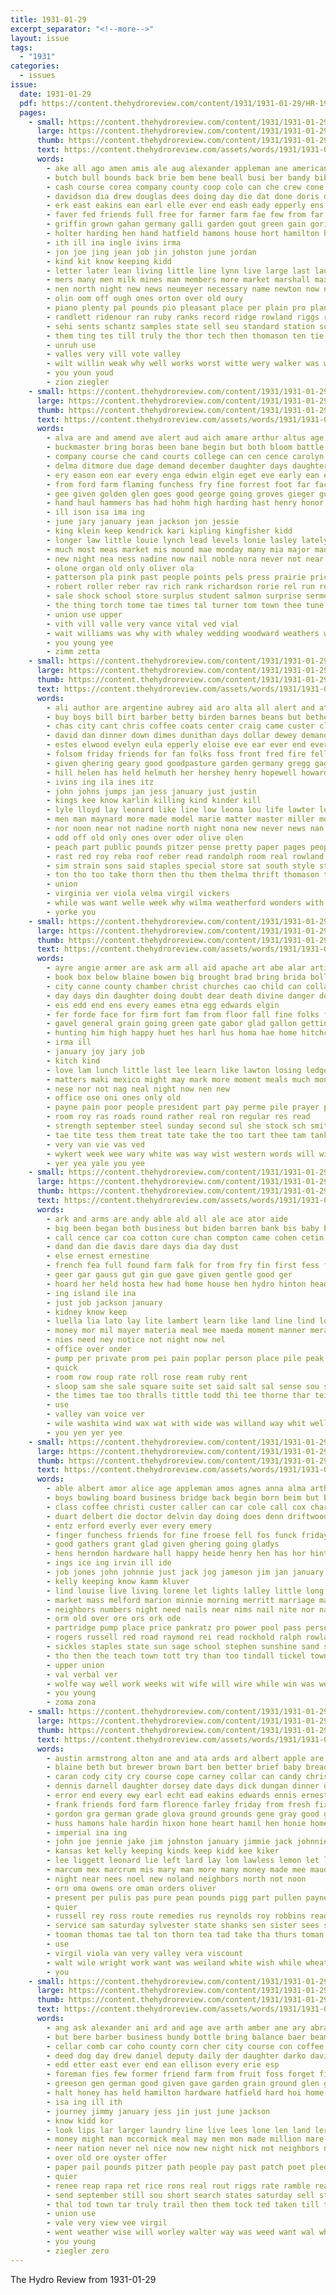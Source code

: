 ```yaml
---
title: 1931-01-29
excerpt_separator: "<!--more-->"
layout: issue
tags:
  - "1931"
categories:
  - issues
issue:
  date: 1931-01-29
  pdf: https://content.thehydroreview.com/content/1931/1931-01-29/HR-1931-01-29.pdf
  pages:
    - small: https://content.thehydroreview.com/content/1931/1931-01-29/small/HR-1931-01-29-01.jpg
      large: https://content.thehydroreview.com/content/1931/1931-01-29/large/HR-1931-01-29-01.jpg
      thumb: https://content.thehydroreview.com/content/1931/1931-01-29/thumbnails/HR-1931-01-29-01.jpg
      text: https://content.thehydroreview.com/assets/words/1931/1931-01-29/HR-1931-01-29-01.txt
      words:
        - ake all ago amen amis ale aug alexander appleman ane american anita abat ana ales are ali ann arkansas ard and
        - butch bull bounds back brie bem bene beall busi ber bandy bible but bring boy baptist been billie bas best buckmaster brain bove bride bath business bang broadway
        - cash course corea company county coop colo can che crew cone chaka ches christian cole count chamber college case chem close cane class chester call coup congress come cas compson council con came cause cattle clinton conta cher coffee city church caddo car col
        - davidson dia drew douglas dees doing day die dat done doris dies days delbert dandy dau down dir duce
        - erk east eakins ean earl elle ever end eash eady epperly ens evangelist etta every
        - faver fed friends full free for farmer farm fae few from far friday fire filling fort fan fake foss first felt
        - griffin grown gahan germany galli garden gout green gain goria good gave glass gins
        - holter harding hen hand hatfield hamons house hort hamilton had hurt home hydro held hawkins hews heard hink hoan her hint howl hed haye hool harriet harold ham has heen him halls hard how hoard hot
        - ith ill ina ingle ivins irma
        - jon joe jing jean job jin johston june jordan
        - kind kit know keeping kidd
        - letter later lean living little line lynn live large last laura lett
        - mers many men milk mines man members more market marshall maxton ming mall mae music mark mena monday matt mor money master mer mis mound mount mater marcrum mar matty may morning
        - nen north night new news neumeyer necessary name newton now nutter not neighbor nate
        - olin oom off ough ones orton over old oury
        - piano plenty pal pounds pio pleasant place per plain pro plan por public pen peoria pete pie president pay people paris pitzer
        - randlett ridenour ran ruby ranks record ridge rowland riggs read run reading rat
        - sehi sents schantz samples state sell seu standard station sogn silla second sale sister sera saturday stand sunday see soc stacks show style soe sol salle sola sans set subject street strong session smith schools sermons she special small say son sample shows sons smooth short stove study such store stade solo school sup
        - them ting tes till truly the thor tech then thomason ten tie test tate taken thelma tow tha thornton tee tell teat too toma team tue town
        - unruh use
        - valles very vill vote valley
        - wilt willin weak why well works worst witte wery walker was ware week weatherford wing willand will wild wal way winners working world wean work went wells walls west wes wide with
        - you youn youd
        - zion ziegler
    - small: https://content.thehydroreview.com/content/1931/1931-01-29/small/HR-1931-01-29-02.jpg
      large: https://content.thehydroreview.com/content/1931/1931-01-29/large/HR-1931-01-29-02.jpg
      thumb: https://content.thehydroreview.com/content/1931/1931-01-29/thumbnails/HR-1931-01-29-02.jpg
      text: https://content.thehydroreview.com/assets/words/1931/1931-01-29/HR-1931-01-29-02.txt
      words:
        - alva are and amend ave alert aud aich amare arthur altus age arn area august alta ary all alway ade ane addo
        - buckmaster bring boras been bane begin but both bloom battle blum business bert ben best better burkhalter bell bou ball bond barnes busi belew bassler ballon brough binger ber
        - company course che cand courts college can cen cence carolyn capri cross coln charles chari cant christina cheap chamber clinton come con came conn curnutt city collison charley col cor call class cordell cedar clay carl case colony church coffee ches cry congress cox caddo car campany cost corre
        - delma ditmore due dage demand december daughter days daughters day dora dale dance dera davidson dinner
        - ery eason eon ear every enga edwin elgin eget eve early ean exe end emma elk
        - from ford farm flaming funchess fry fine forrest foot far factor fell fone fortune force filling froese for foe frost friday floyd frank friends fields feito failing front fair few fox felton fie fisk frida
        - gee given golden glen goes good george going groves gieger guest glass gene group
        - hand haul hammers has had hohm high harding hast henry honor holter hom heart hall hands huge hines hydro herrin heath haak hoth harris hark hart homes her horace hut hazel health hone head home
        - ill ison isa ima ing
        - june jary january jean jackson jon jessie
        - king klein keep kendrick kari kipling kingfisher kidd
        - longer law little louie lynch lead levels lonie lasley lately leader long laws lake land ley live leaders like les lookeba legal life large love last list labor lin lowery left lue
        - much most meas market mis mound mae monday many mia major mangum moody moses mer mar melvin mark marshall men means mos mon must morning mur mulder more miss
        - new night nea ness nadine now nail noble nora never not near
        - olone organ old only oliver ola
        - patterson pla pink past people points pels press prairie price patsy present prestidge pant person policy pie pound pest payne plan place per pap
        - robert roller reber rav rich rank richardson rorie rel run rought roy romance route robertson red ruby rhoads rello rage rest roti
        - sale shock school store surplus student salmon surprise sermon smith soap son sei steel speed sunday sie short sunda shamlin stalls such sayre size state saturday selves supper santa sun session straw seat stress stover sum story sick
        - the thing torch tome tae times tal turner tom town thee tune too tart them than ture tur
        - union use upper
        - vith vill valle very vance vital ved vial
        - wait williams was why with whaley wedding woodward weathers wilson week wisel watson ways west work wie welcome way wykert weeks weiland weather welfare weatherford wickersham wallon will walter want wright well webster western
        - you young yee
        - zimm zetta
    - small: https://content.thehydroreview.com/content/1931/1931-01-29/small/HR-1931-01-29-03.jpg
      large: https://content.thehydroreview.com/content/1931/1931-01-29/large/HR-1931-01-29-03.jpg
      thumb: https://content.thehydroreview.com/content/1931/1931-01-29/thumbnails/HR-1931-01-29-03.jpg
      text: https://content.thehydroreview.com/assets/words/1931/1931-01-29/HR-1931-01-29-03.txt
      words:
        - ali author are argentine aubrey aid aro alta all alert and atay angeles amarillo able
        - buy boys bill birt barber betty birden barnes beans but bethel boat been book bernard bertha band brings baby born basket beverly best brewer beulah bright bird blum bonnie balance brazil brewers
        - chas city cant chris coffee coats center craig came custer clark church certain come clarence car coolidge can cox china cruzan covey cal charles clinton christian clifford close
        - david dan dinner down dimes dunithan days dollar dewey demand dakota does dun dorothy death during dooley day dick doing dickerson daughter dunnington darlene
        - estes elwood evelyn eula epperly eloise eve ear ever end every esther else
        - folsom friday friends for fan folks foss front fred fire fellow from few farmer farm free frank fix fust
        - given ghering geary good goodpasture garden germany gregg gag gas grant gazelle glad george
        - hill helen has held helmuth her hershey henry hopewell howard harry him home hinton heck hiss hafer hydro huitt had
        - ivins ing ila ines itz
        - john johns jumps jan jess january just justin
        - kings kee know karlin killing kind kinder kill
        - lyle lloyd lay leonard like line low leona lou life lawter los lora lyman last lane lon
        - men man maynard more made model marie matter master miller most means mills mackey mon main manuel mens melba much monday money mose miss martin many marder mckee mary mildred mond
        - nor noon near not nadine north night nona new never news nan now
        - odd off old only ones over oder olive olen
        - peach part public pounds pitzer pense pretty paper pages people poor pay pound pinto pearl pail pald proud phoenix price present phe press powder
        - rast red roy reba roof reber read randolph room real rowland roger ray rowena robertson richland ruth roman
        - sim strain sons said staples special store sat south style stutzman suit sen spring storm see stout shaver stuff spain self she sugar sale simmons saturday sturgill slagell shoot street schoo saving show schroder saucer sun soon seem sunday school sayre six sum simpson smith spies sell
        - ton tho too take thorn then thu them thelma thrift thomason trial trom than town tack tardy the top
        - union
        - virginia ver viola velma virgil vickers
        - while was want welle week why wilma weatherford wonders with wells wife walter well wil wilcox will went watson world weil wily
        - yorke you
    - small: https://content.thehydroreview.com/content/1931/1931-01-29/small/HR-1931-01-29-04.jpg
      large: https://content.thehydroreview.com/content/1931/1931-01-29/large/HR-1931-01-29-04.jpg
      thumb: https://content.thehydroreview.com/content/1931/1931-01-29/thumbnails/HR-1931-01-29-04.jpg
      text: https://content.thehydroreview.com/assets/words/1931/1931-01-29/HR-1931-01-29-04.txt
      words:
        - ayre angie armer are ask arm all aid apache art abe alar artie agri aria acres aste age andes ates ago and
        - book box below blaine bowen big brought brad bring brida bolle bet bene been bill born both better but best baby buy base back brady brother bert ball
        - city canne county chamber christ churches cao child can collar church caine come christmas claus cach christian class card classen comings chick cast cream content course clinton
        - day days din daughter doing doubt dear death divine danger done dat dart due dinn downy director debates debate
        - eis edd end ens every eames etna egg edwards elgin
        - fer forde face for firm fort fam from floor fall fine folks fred fellow fay first friday fairbanks full fae fill friends found farmer fire
        - gavel general grain going green gate gabor glad gallon getting gotebo ger glassen greenfield goes good grace
        - hunting him high happy huet hes harl hus homa hae home hitchcock hydro has heart hoi hee held had hunger ham honor hinton health head hater hast hair hill
        - irma ill
        - january joy jary job
        - kitch kind
        - love lam lunch little last lee learn like lawton losing ledger lang lows long law leng live low land lae later lord
        - matters maki mexico might may mark more moment meals much monday merchan milburn many merry mis morning miss mine money mite morgan
        - nese nor not nag neal night now nen new
        - office ose oni ones only old
        - payne pain poor people president part pay perme pile prayer pitzer peak
        - room roy ras roads round rather real ron regular res read
        - strength september steel sunday second sul she stock sch smith sins soar stove spies see study sell stick sweeney santa south saturday small sayre sister sway stand short six send state sis school sit sons sturdy sith show sun
        - tae tite tess them treat tate take the too tart thee tam tank team thou ted than tin thoma
        - very van vie vas ved
        - wykert week wee wary white was way wist western words will with wave won while wat work why wilson walters worth wish wine well worn
        - yer yea yale you yee
    - small: https://content.thehydroreview.com/content/1931/1931-01-29/small/HR-1931-01-29-05.jpg
      large: https://content.thehydroreview.com/content/1931/1931-01-29/large/HR-1931-01-29-05.jpg
      thumb: https://content.thehydroreview.com/content/1931/1931-01-29/thumbnails/HR-1931-01-29-05.jpg
      text: https://content.thehydroreview.com/assets/words/1931/1931-01-29/HR-1931-01-29-05.txt
      words:
        - ark and arms are andy able ald all ale ace ator aide
        - big been began both business but biden barren bank bis baby buy brow betty bevels ber ben bills
        - call cence car coa cotton cure chan compton came cohen cetin carry canto can
        - dand dan die davis dare days dia day dust
        - else ernest ernestine
        - french fea full found farm falk for from fry fin first fess fanny fear fore fight finger fan fall fell
        - geer gar gauss gut gin gue gave given gentle good ger
        - hoard her held hosta hew had home house hen hydro hinton head hind hunting heen him hes hurt horse hands
        - ing island ile ina
        - just job jackson january
        - kidney know keep
        - luella lia lato lay lite lambert learn like land line lind lot life long last let lands
        - money mor mil mayer materia meal mee maeda moment manner mera margaret most molly many
        - nies need ney notice not night now nel
        - office over onder
        - pump per private prom pei pain poplar person place pile peak
        - quick
        - room row roup rate roll rose ream ruby rent
        - sloop sam she sale square suite set said salt sal sense sou sat sith speedy sutton sell sweet sus see standard sid seen seed sin sho sora severe
        - the times tae too thralls tittle todd thi tee thorne thar tei tap tad try top trial thomas tor thay taff tine tears tees table tin
        - use
        - valley van voice ver
        - wile washita wind wax wat with wide was willand way whit well work wills went won working wes wilson want weiter wie will weymouth win wells wage wood warren
        - you yen yer yee
    - small: https://content.thehydroreview.com/content/1931/1931-01-29/small/HR-1931-01-29-06.jpg
      large: https://content.thehydroreview.com/content/1931/1931-01-29/large/HR-1931-01-29-06.jpg
      thumb: https://content.thehydroreview.com/content/1931/1931-01-29/thumbnails/HR-1931-01-29-06.jpg
      text: https://content.thehydroreview.com/assets/words/1931/1931-01-29/HR-1931-01-29-06.txt
      words:
        - able albert amor alice age appleman amos agnes anna alma arthur armstrong ago arm ana ami all abate and are ali
        - boys bowling board business bridge back begin born beim but bis brokaw both brecht body belong been big bontrager bot bryan bee birth betty break billiard buy
        - class coffee christi custer caller can car cole call cox charles city clara clinton crail clair court clerk clarence cream colorado colony come company cap col course
        - duart delbert die doctor delvin day doing does denn driftwood dalke dye dout disco during dollar dinner drain degree dewey dell death december domino done daughters duce daughter
        - entz erford everly ever every emery
        - finger funchess friends for fine froese fell fos funck friday force full fee fadenrecht field frost fleeman fill few forget fares fields fam fust from first
        - good gathers grant glad given ghering going gladys
        - hens herndon hardware hall happy heide henry hen has hor hinton her heidebrecht high hoover hime home harry hydro haar herman hee him had
        - ings ice ing irvin ill ide
        - job jones john johnnie just jack jog jameson jim jan january jess
        - kelly keeping know kamm kluver
        - lind louise live living lorene let lights lalley little long life lin large louie light lay like left
        - market mass melford marion minnie morning merritt marriage martin mathews mildred men main miller monday miss mcalester must many made means melton mound mcfarlin marie money mur mean maude
        - neighbors numbers night need nails near nims nail nite nor nachtigall new nice not netting now noon
        - orm old over ore ors ork ode
        - partridge pump place price pankratz pro power pool pass person pick plumber people parmer pay parlor past penner pee perle pearson pitzer present
        - rogers russell red road raymond rei read rockhold ralph rowland rope reading
        - sickles staples state sun sage school stephen sunshine sand seven stranger stay strong see soon short sunday shoot simmons she stockton seem son said shall store sam slot send service spain sever sult saturday sha saget
        - tho then the teach town tott try than too tindall tickel townsend thing trip timo trail triplett thiessen telling talk ton them texas
        - upper union
        - val verbal ver
        - wolfe way well work weeks wit wife will wire while win was went with week walker wykert weatherford williams
        - you young
        - zoma zona
    - small: https://content.thehydroreview.com/content/1931/1931-01-29/small/HR-1931-01-29-07.jpg
      large: https://content.thehydroreview.com/content/1931/1931-01-29/large/HR-1931-01-29-07.jpg
      thumb: https://content.thehydroreview.com/content/1931/1931-01-29/thumbnails/HR-1931-01-29-07.jpg
      text: https://content.thehydroreview.com/assets/words/1931/1931-01-29/HR-1931-01-29-07.txt
      words:
        - austin armstrong alton ane and ata ards ard albert apple are alpin all ano alice acs ari alee arth ali aby able
        - blaine beth but brewer brown bart ben better brief baby bread bert boker bradley brother black bradshaw business bulk brehm both bartlett barber bone bem banke best beatrice butter boys
        - caran cody city cry course cope carney collar can candy christine colon cole chastain cowden clinton clyde claude crissman cost con chet come clement criss came colorado caddo clas coffee chester call craig
        - dennis darnell daughter dorsey date days dick dungan dinner davis down david day dressing ded
        - error end every ewy earl echt ead eakins edwards ennis ernest ean ene
        - frank friends ford farm florence farley friday from fresh fix finger forest fitzgerald few ferris for fay forget
        - gordon gra german grade glova ground grounds gene gray good guest geary general graham grain gett george gallon granville
        - huss hamons hale hardin hixon hone heart hamil hen honie home henry hydro hore hamlett hamilton hair hobbs homa harry hess hinton house hennessey her
        - imperial ina ing
        - john joe jennie jake jim johnston january jimmie jack johnnie jean
        - kansas ket kelly keeping kinds keep kidd kee kiker
        - lee liggett leonard lie left lard lay lom lawless lemon let last lou logan long light
        - marcum mex marcrum mis mary man more many money made mee maude monday meek mon manca might miss miller mol men mix
        - night near nees noel new noland neighbors north not noon
        - orn oma owens ore oman orders oliver
        - present per pulis pas pure pean pounds pigg part pullen payne pete pales pool pleasant pee place pears pac pepper
        - quier
        - russell rey ross route remedies rus reynolds roy robbins read rice raney ridge
        - service sam saturday sylvester state shanks sen sister sees sons somo sed scarth sor simmons stephenson sian sunday sou sugar salad special salling short save see spivey springs she side scott school sells star smith sue sale sutton sey sherman sun sledge steck
        - tooman thomas tae tal ton thorn tea tad take tha thurs toman times tittle try them tain texas terr thur the taylor
        - use
        - virgil viola van very valley vera viscount
        - walt wile wright work want was weiland white wish while wheat will with week wil ward welcome wife well weather walter wyatt weak wild weatherford went wee
        - you
    - small: https://content.thehydroreview.com/content/1931/1931-01-29/small/HR-1931-01-29-08.jpg
      large: https://content.thehydroreview.com/content/1931/1931-01-29/large/HR-1931-01-29-08.jpg
      thumb: https://content.thehydroreview.com/content/1931/1931-01-29/thumbnails/HR-1931-01-29-08.jpg
      text: https://content.thehydroreview.com/assets/words/1931/1931-01-29/HR-1931-01-29-08.txt
      words:
        - ang ask alexander ani ard and age ave arth amber ane ary abraham arthur all
        - but bere barber business bundy bottle bring balance baer beams brothers bars ben bill bos bei birth bye bene been bottles betty
        - cellar comb car coho county corn cher city course con coffee cry cotton cross case claude
        - deed dog day drew daniel deputy daily der daughter darko davidson dollar
        - edd etter east ever end ean ellison every erie esp
        - foreman fies few former friend farm from fruit foss forget first for foresee flock fields friends fall found far
        - greeson gen german good given gave garden grain ground glen gurr
        - halt honey has held hamilton hardware hatfield hard hoi home heen habe high him hills herb hort hydro hill hom hall harvest hundred had
        - isa ing ill ith
        - journey jimmy january jess jin just june jackson
        - know kidd kor
        - look lips lar larger laundry line live lees lone len land ler left living leaf lard less low loop lands liter las
        - money might man mccormick meal may men mon made million mare moores moral many moore mone miles mela
        - neer nation never nel nice now new night nick not neighbors near
        - over old ore oyster offer
        - paper pail pounds pitzer path people pay past patch poet pledge plenty present poston pure phe part peal pas pillow pint prim
        - quier
        - renee reap rapa ret rice rons real rout riggs rate ramble reaper
        - send september still sou short search states saturday sell style save saw scarth stock she sur see sey snow sheriff sem stuff standard sund soon seen sunrise sunday smith son stewart service sal store street
        - thal tod town tar truly trail then them tock ted taken till tea tell too tae tier thousand times tale tory thea tam tad the
        - union use
        - vale very view vee virgil
        - went weather wise will worley walter way was weed want wal white west world wells wee well wright wile with woods worlds william wife week
        - you young
        - ziegler zero
---
```


The Hydro Review from 1931-01-29

<!--more-->

